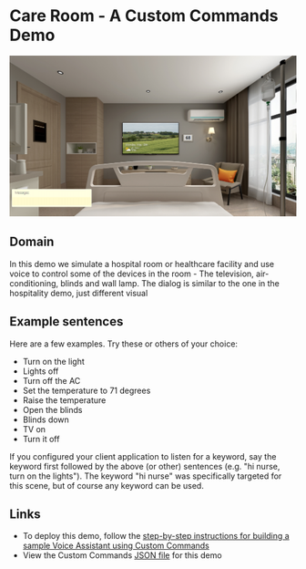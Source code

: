 # Care Room - A Custom Commands Demo

![scene image](../images/care-room-scene.png)

## Domain

In this demo we simulate a hospital room or healthcare facility and use voice to control some of the devices in the room - The television, air-conditioning, blinds and wall lamp. The dialog is similar to the one in the hospitality demo, just different visual

## Example sentences

Here are a few examples. Try these or others of your choice:
* Turn on the light
* Lights off
* Turn off the AC
* Set the temperature to 71 degrees
* Raise the temperature
* Open the blinds
* Blinds down
* TV on
* Turn it off

If you configured your client application to listen for a keyword, say the keyword first followed by the above (or other) sentences (e.g. "hi nurse, turn on the lights"). The keyword "hi nurse" was specifically targeted for this scene, but of course any keyword can be used.

## Links

* To deploy this demo, follow the [step-by-step instructions for building a sample Voice Assistant using Custom Commands](../../,,/docs/CreateSampleVoiceAssistant.md)
* View the Custom Commands [JSON file](skill/CareRoomDemo.json) for this demo
